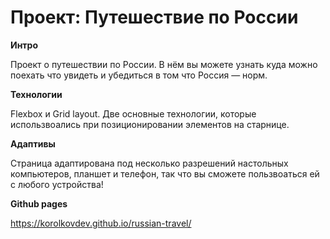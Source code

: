 # Проект: Путешествие по России

**Интро**

Проект о путешествии по России.
В нём вы можете узнать куда можно поехать что увидеть и убедиться в том
что Россия — норм.
 
**Технологии**

Flexbox и Grid layout. Две основные технологии, которые использвоались при
позиционировании элементов на старнице. 

**Адаптивы**

Страница адаптирована под несколько разрешений настольных компьютеров,
планшет и телефон, так что вы сможете пользвоаться ей с любого устройства!

**Github pages**

https://korolkovdev.github.io/russian-travel/